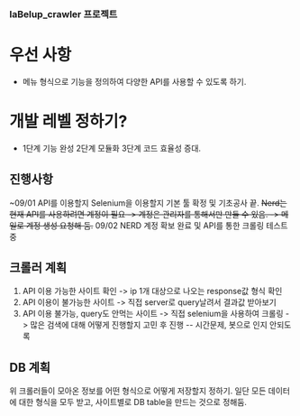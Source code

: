 ### laBelup_crawler 프로젝트

# 우선 사항 
- 메뉴 형식으로 기능을 정의하여 다양한 API를 사용할 수 있도록 하기.

# 개발 레벨 정하기?
- 1단계 기능 완성 2단계 모듈화 3단계 코드 효율성 증대.

## 진행사항
~09/01 API를 이용할지 Selenium을 이용할지 기본 툴 확정 및 기초공사 끝.
~~Nerd는 현재 API를 사용하려면 계정이 필요 -> 계정은 관리자를 통해서만 만들 수 있음. -> 메일로 계정 생성 요청해 둠.~~
09/02 NERD 계정 확보 완료 및 API를 통한 크롤링 테스트중

## 크롤러 계획

1. API 이용 가능한 사이트 확인 -> ip 1개 대상으로 나오는 response값 형식 확인
2. API 이용이 불가능한 사이트 -> 직접 server로 query날려서 결과값 받아보기
3. API 이용 불가능, query도 안먹는 사이트 -> 직접 selenium을 사용하여 크롤링 -> 많은 검색에 대해 어떻게 진행할지 고민 후 진행
 -- 시간문제, 봇으로 인지 안되도록

## DB 계획

위 크롤러들이 모아온 정보를 어떤 형식으로 어떻게 저장할지 정하기.
일단 모든 데이터에 대한 형식을 모두 받고, 사이트별로 DB table을 만드는 것으로 정해둠.

